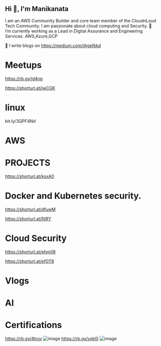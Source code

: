 ## Hi 👋, I'm Manikanata

I am an AWS Community Builder and core team member of the CloudnLoud Tech Community. I am passionate about cloud computing and Security.
🌱 I’m currently working as a Lead in Digital Assurance and Engineering Services. AWS,Azure,GCP

📝 I write blogs on https://medium.com/@gefkkd

# Meetups
https://rb.gy/jd4np

https://shorturl.at/iwCGK

# linux
bit.ly/3QPF4Nd

# AWS

# PROJECTS
https://shorturl.at/ksxA0
# Docker and Kubernetes security.
https://shorturl.at/dfuwM

https://shorturl.at/fitRY

# Cloud Security
https://shorturl.at/ehm08

https://shorturl.at/efGT8


# Vlogs

# AI


# Certifications
https://rb.gy/4truv
![image](https://github.com/manikanta-suru/manikanta-suru/assets/70797344/09bcf7e6-1599-47f4-bbd7-3f2a4b1d05fc)
https://rb.gy/vqkl0
![image](https://github.com/manikanta-suru/manikanta-suru/assets/70797344/27771790-9b00-4e33-9b8d-8c7f01f7ada8)



